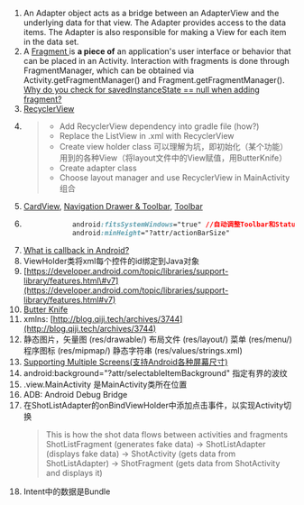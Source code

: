 1. An Adapter object acts as a bridge between an AdapterView and the underlying data for that view. The Adapter provides access to the data items. The Adapter is also responsible for making a View for each item in the data set.
2. A [Fragment ](https://github.com/codepath/android_guides/wiki/Creating-and-Using-Fragments)is **a piece of** an application's user interface or behavior that can be placed in an Activity. Interaction with fragments is done through FragmentManager, which can be obtained via Activity.getFragmentManager\(\) and Fragment.getFragmentManager\(\). [Why do you check for savedInstanceState == null when adding fragment? ](/adding)
3. [RecyclerView](https://github.com/codepath/android_guides/wiki/Using-the-RecyclerView)
4. > * Add RecyclerView dependency into gradle file \(how?\)
   > * Replace the ListView in .xml with RecyclerView
   > * Create view holder class 可以理解为坑，即初始化（某个功能）用到的各种View（将layout文件中的View赋值，用ButterKnife）
   > * Create adapter class
   > * Choose layout manager and use RecyclerView in MainActivity 组合
5. [CardView](https://github.com/codepath/android_guides/wiki/Using-the-CardView), [Navigation Drawer & Toolbar](https://www.gitbook.com/book/sugarac/android-tutorials-summary/edit#), [Toolbar](https://github.com/codepath/android_guides/wiki/Using-the-App-Toolbar)
6. ```css
               android:fitsSystemWindows="true" //自动调整Toolbar和StatusBar位置关系
               android:minHeight="?attr/actionBarSize"
   ```
7. [What is callback in Android? ](https://stackoverflow.com/questions/18054720/what-is-callback-in-android)
8. ViewHolder类将xml每个控件的id绑定到Java对象
9. [https://developer.android.com/topic/libraries/support-library/features.html\#v7](https://developer.android.com/topic/libraries/support-library/features.html#v7)
10. [Butter Knife](http://jakewharton.github.io/butterknife/)
11. xmlns: [http://blog.qiji.tech/archives/3744](http://blog.qiji.tech/archives/3744)
12. 静态图片，矢量图 \(res/drawable/\) 布局文件 \(res/layout/\) 菜单 \(res/menu/\) 程序图标 \(res/mipmap/\) 静态字符串 \(res/values/strings.xml\)
13. [Supporting Multiple Screens\(支持Android各种屏幕尺寸\)](http://blog.csdn.net/wzy_1988/article/details/52932875)
14. android:background="?attr/selectableItemBackground" 指定有界的波纹
15. .view.MainActivity 是MainActivity类所在位置
16. ADB: Android Debug Bridge
17. 在ShotListAdapter的onBindViewHolder中添加点击事件，以实现Activity切换
    > This is how the shot data flows between activities and fragments
    > ShotListFragment \(generates fake data\)
    > → ShotListAdapter \(displays fake data\)
    > → ShotActivity \(gets data from ShotListAdapter\)
    > → ShotFragment \(gets data from ShotActivity and displays it\)
18. Intent中的数据是Bundle



